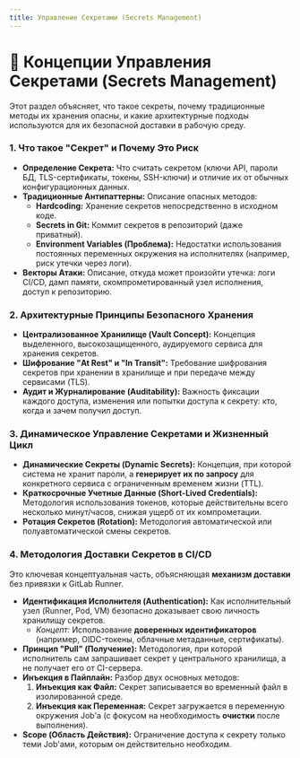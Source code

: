 ```yaml
---
title: Управление Секретами (Secrets Management)
---
```

# 🔐 Концепции Управления Секретами (Secrets Management)

Этот раздел объясняет, что такое секреты, почему традиционные методы их хранения опасны, и какие архитектурные подходы используются для их безопасной доставки в рабочую среду.

### 1. Что такое "Секрет" и Почему Это Риск

* **Определение Секрета:** Что считать секретом (ключи API, пароли БД, TLS-сертификаты, токены, SSH-ключи) и отличие их от обычных конфигурационных данных.
* **Традиционные Антипаттерны:** Описание опасных методов:
    * **Hardcoding:** Хранение секретов непосредственно в исходном коде.
    * **Secrets in Git:** Коммит секретов в репозиторий (даже приватный).
    * **Environment Variables (Проблема):** Недостатки использования постоянных переменных окружения на исполнителях (например, риск утечки через логи).
* **Векторы Атаки:** Описание, откуда может произойти утечка: логи CI/CD, дамп памяти, скомпрометированный узел исполнения, доступ к репозиторию.

### 2. Архитектурные Принципы Безопасного Хранения

* **Централизованное Хранилище (Vault Concept):** Концепция выделенного, высокозащищенного, аудируемого сервиса для хранения секретов.
* **Шифрование "At Rest" и "In Transit":** Требование шифрования секретов при хранении в хранилище и при передаче между сервисами (TLS).
* **Аудит и Журналирование (Auditability):** Важность фиксации каждого доступа, изменения или попытки доступа к секрету: кто, когда и зачем получил доступ.

### 3. Динамическое Управление Секретами и Жизненный Цикл

* **Динамические Секреты (Dynamic Secrets):** Концепция, при которой система не хранит пароли, а **генерирует их по запросу** для конкретного сервиса с ограниченным временем жизни (TTL).
* **Краткосрочные Учетные Данные (Short-Lived Credentials):** Методология использования токенов, которые действительны всего несколько минут/часов, снижая ущерб от их компрометации.
* **Ротация Секретов (Rotation):** Методология автоматической или полуавтоматической смены секретов.

### 4. Методология Доставки Секретов в CI/CD

Это ключевая концептуальная часть, объясняющая **механизм доставки** без привязки к GitLab Runner.

* **Идентификация Исполнителя (Authentication):** Как исполнительный узел (Runner, Pod, VM) безопасно доказывает свою личность хранилищу секретов.
    * *Концепт:* Использование **доверенных идентификаторов** (например, OIDC-токены, облачные метаданные, сертификаты).
* **Принцип "Pull" (Получение):** Методология, при которой исполнитель сам запрашивает секрет у центрального хранилища, а не получает его от CI-сервера.
* **Инъекция в Пайплайн:** Разбор двух основных методов:
    1.  **Инъекция как Файл:** Секрет записывается во временный файл в изолированной среде.
    2.  **Инъекция как Переменная:** Секрет загружается в переменную окружения Job'а (с фокусом на необходимость **очистки** после выполнения).
* **Scope (Область Действия):** Ограничение доступа к секрету только теми Job'ами, которым он действительно необходим.